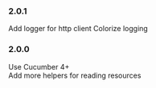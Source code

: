 ### 2.0.1
Add logger for http client
Colorize logging
### 2.0.0
Use Cucumber 4+  
Add more helpers for reading resources  
